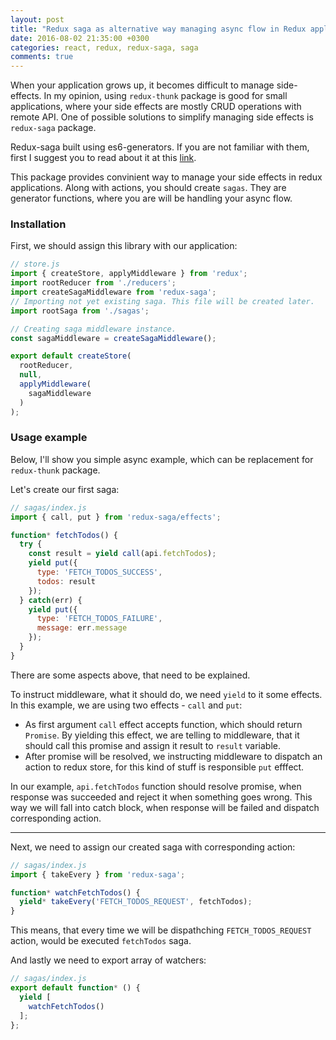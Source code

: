 ```yaml
---
layout: post
title: "Redux saga as alternative way managing async flow in Redux applications"
date: 2016-08-02 21:35:00 +0300
categories: react, redux, redux-saga, saga
comments: true
---
```

When your application grows up, it becomes difficult to manage side-effects. In my opinion, using `redux-thunk` package is good for small applications, where your side effects are mostly CRUD operations with remote API. One of possible solutions to simplify managing side effects is `redux-saga` package.
<!--more-->

Redux-saga built using es6-generators. If you are not familiar with them, first I suggest you to read about it at this [link](http://gajus.com/blog/2/the-definitive-guide-to-the-javascript-generators).

This package provides convinient way to manage your side effects in redux applications. Along with actions, you should create `sagas`. They are generator functions, where you are will be handling your async flow.

### Installation

First, we should assign this library with our application:

```javascript
// store.js
import { createStore, applyMiddleware } from 'redux';
import rootReducer from './reducers';
import createSagaMiddleware from 'redux-saga';
// Importing not yet existing saga. This file will be created later.
import rootSaga from './sagas';

// Creating saga middleware instance.
const sagaMiddleware = createSagaMiddleware();

export default createStore(
  rootReducer,
  null,
  applyMiddleware(
    sagaMiddleware
  )
);
```

### Usage example

Below, I'll show you simple async example, which can be replacement for `redux-thunk` package.

Let's create our first saga:

```javascript
// sagas/index.js
import { call, put } from 'redux-saga/effects';

function* fetchTodos() {
  try {
    const result = yield call(api.fetchTodos);
    yield put({
      type: 'FETCH_TODOS_SUCCESS',
      todos: result
    });
  } catch(err) {
    yield put({
      type: 'FETCH_TODOS_FAILURE',
      message: err.message
    });
  }
}
```

There are some aspects above, that need to be explained.

To instruct middleware, what it should do, we need `yield` to it some effects. In this example, we are using two effects - `call` and `put`:

 - As first argument `call` effect accepts function, which should return `Promise`. By yielding this effect, we are telling to middleware, that it should call this promise and assign it result to `result` variable.
 - After promise will be resolved, we instructing middleware to dispatch an action to redux store, for this kind of stuff is responsible `put` efffect.

In our example, `api.fetchTodos` function should resolve promise, when response was succeeded and reject it when something goes wrong. This way we will fall into catch block, when response will be failed and dispatch corresponding action.

---

Next, we need to assign our created saga with corresponding action:

```javascript
// sagas/index.js
import { takeEvery } from 'redux-saga';

function* watchFetchTodos() {
  yield* takeEvery('FETCH_TODOS_REQUEST', fetchTodos);
}
```

This means, that every time we will be dispathching `FETCH_TODOS_REQUEST` action, would be executed `fetchTodos` saga.

And lastly we need to export array of watchers:

```javascript
// sagas/index.js
export default function* () {
  yield [
    watchFetchTodos()
  ];
};
```
